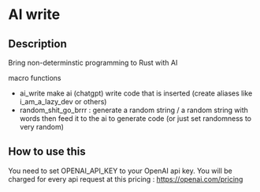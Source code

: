 # AI write

## Description

Bring non-determinstic programming to Rust with AI

macro functions
- ai_write make ai (chatgpt) write code that is inserted (create aliases like i_am_a_lazy_dev or others)
- random_shit_go_brrr : generate a random string / a random string with words then feed it to the ai to generate code (or just set randomness to very random)

## How to use this

You need to set OPENAI_API_KEY to your OpenAI api key. You will be charged for every api request at this pricing : <https://openai.com/pricing>